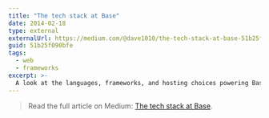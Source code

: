 ```yaml
---
title: "The tech stack at Base"
date: 2014-02-18
type: external
externalUrl: https://medium.com/@dave1010/the-tech-stack-at-base-51b25f090bfe
guid: 51b25f090bfe
tags:
  - web
  - frameworks
excerpt: >-
  A look at the languages, frameworks, and hosting choices powering Base’s client projects back in 2014.
---
```


> Read the full article on Medium: [The tech stack at Base](https://medium.com/@dave1010/the-tech-stack-at-base-51b25f090bfe).
